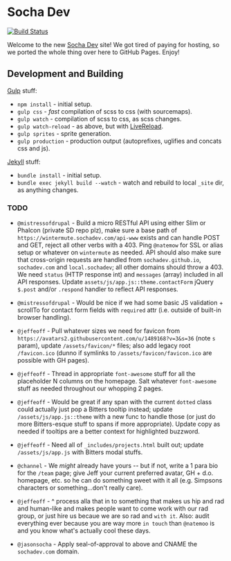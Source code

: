 # Socha Dev

[![Build Status](https://travis-ci.org/SochaDev/sochadev.github.io.svg?branch=master)](https://travis-ci.org/SochaDev/sochadev.github.io)

Welcome to the new [Socha Dev](http://sochadev.github.io) site! We got tired of paying
for hosting, so we ported the whole thing over here to GitHub Pages. Enjoy!

## Development and Building

[Gulp](http://gulpjs.com/) stuff:

* `npm install` - initial setup.
* `gulp css` - _fast_ compilation of scss to css (with sourcemaps).
* `gulp watch` - compilation of scss to css, as scss changes.
* `gulp watch-reload` - as above, but with [LiveReload](http://livereload.com/).
* `gulp sprites` - sprite generation.
* `gulp production` - production output (autoprefixes, uglifies and concats css and js).

[Jekyll](https://jekyllrb.com/) stuff:

* `bundle install` - initial setup.
* `bundle exec jekyll build --watch` - watch and rebuild to local `_site` dir, as anything changes.

### TODO

* `@mistressofdrupal` - Build a micro RESTful API using either Slim or Phalcon (private SD repo plz), make sure a base path of `https://wintermute.sochadev.com/api-www` exists and can handle POST and GET, reject all other verbs with a 403. Ping `@natemow` for SSL or alias setup or whatever on `wintermute` as needed. API should also make sure that cross-origin requests are handled from `sochadev.github.io`, `sochadev.com` and `local.sochadev`; all other domains should throw a 403. We need `status` (HTTP response int) and `messages` (array) included in all API responses. Update `assets/js/app.js::theme.contactForm` jQuery `$.post` and/or `.respond` handler to reflect API responses.

* `@mistressofdrupal` - Would be nice if we had some basic JS validation + scrollTo for contact form fields with `required` attr (i.e. outside of built-in browser handling).

* `@jeffeoff` - Pull whatever sizes we need for favicon from `https://avatars2.githubusercontent.com/u/1489168?v=3&s=36` (note `s` param), update `/assets/favicon/*` files; also add legacy root `/favicon.ico` (dunno if symlinks to `/assets/favicon/favicon.ico` are possible with GH pages).

* `@jeffeoff` - Thread in appropriate `font-awesome` stuff for all the placeholder N columns on the homepage. Salt whatever `font-awesome` stuff as needed throughout our whopping 2 pages.

* `@jeffeoff` - Would be great if any span with the current `dotted` class could actually just pop a Bitters tooltip instead; update `/assets/js/app.js::theme` with a new func to handle those (or just do more Bitters-esque stuff to spans if more appropriate). Update copy as needed if tooltips are a better context for highlighted buzzword.

* `@jeffeoff` - Need all of `_includes/projects.html` built out; update `/assets/js/app.js` with Bitters modal stuffs.

* `@channel` - We _might_ already have yours -- but if not, write a 1 para bio for the `/team` page; give Jeff your current preferred avatar, GH + d.o. homepage, etc. so he can do something sweet with it all (e.g. Simpsons characters or something...don't really care).

* `@jeffeoff` - ^ process alla that in to something that makes us hip and rad and human-like and makes people want to come work with our rad group, or just hire us becaue we are so rad and `with it`. Also: audit everything ever because you are way more `in touch` than `@natemoo` is and you know what's actually cool these days.

* `@jasonsocha` - Apply seal-of-approval to above and CNAME the `sochadev.com` domain.
